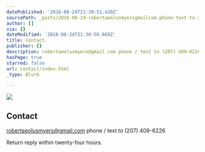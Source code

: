 ```yaml
---
datePublished: '2016-08-24T21:30:51.420Z'
sourcePath: _posts/2016-08-24-robertaeolusmyersgmailcom-phone-text-to-207-409-6226.md
author: []
via: {}
dateModified: '2016-08-24T21:30:50.869Z'
title: Contact
publisher: {}
description: robertaeolusmyers@gmail.com phone / text to (207) 409-6226
hasPage: true
starred: false
url: contact/index.html
_type: Blurb

---
```

![](https://the-grid-user-content.s3-us-west-2.amazonaws.com/a94f1d6a-d5b7-4d96-824f-cc71f49ac7d4.jpg)

## Contact

[robertaeolusmyers@gmail.com][0] phone / text to (207) 409-6226

Return reply within twenty-four hours.

[0]: http://robertmyerslcpc@gmail.com/ "email"